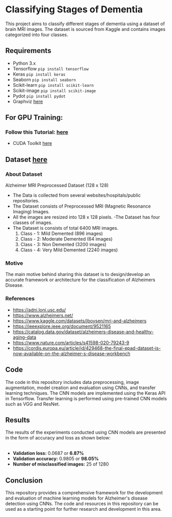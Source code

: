 # Classifying Stages of Dementia

This project aims to classify different stages of dementia using a dataset of brain MRI images. The dataset is sourced from Kaggle and contains images categorized into four classes.
## Requirements
- Python 3.x 
- Tensorflow   ```pip install tensorflow```
- Keras        ```pip install keras```
- Seaborn      ```pip install seaborn```
- Scikit-learn ```pip install scikit-learn```
- Scikit-image ```pip install scikit-image```
- Pydot        ```pip install pydot```
- Graphviz     [here](https://graphviz.gitlab.io/download/)

## For GPU Training:
### Follow this Tutorial: [here](https://youtu.be/hHWkvEcDBO0)
- CUDA Toolkit [here](https://developer.nvidia.com/cuda-downloads?target_os=Windows&target_arch=x86_64&target_version=10&target_type=exe_local)


## Dataset [here](https://www.kaggle.com/datasets/tourist55/alzheimers-dataset-4-class-of-images)
### About Dataset
Alzheimer MRI Preprocessed Dataset (128 x 128)

- The Data is collected from several websites/hospitals/public repositories.
- The Dataset consists of Preprocessed MRI (Magnetic Resonance Imaging) Images.
- All the images are resized into 128 x 128 pixels.
-The Dataset has four classes of images.
- The Dataset is consists of total 6400 MRI images.
  1. Class - 1: Mild Demented (896 images)
  2. Class - 2: Moderate Demented (64 images)
  3. Class - 3: Non Demented (3200 images)
  4. Class - 4: Very Mild Demented (2240 images)
### Motive
The main motive behind sharing this dataset is to design/develop an accurate framework or architecture for the classification of Alzheimers Disease.

### References

- https://adni.loni.usc.edu/
- https://www.alzheimers.net/
- https://www.kaggle.com/datasets/jboysen/mri-and-alzheimers
- https://ieeexplore.ieee.org/document/9521165
- https://catalog.data.gov/dataset/alzheimers-disease-and-healthy-aging-data
- https://www.nature.com/articles/s41598-020-79243-9
- https://cordis.europa.eu/article/id/429468-the-final-epad-dataset-is-now-available-on-the-alzheimer-s-disease-workbench


## Code
The code in this repository includes data preprocessing, image augmentation, model creation and evaluation using CNNs, and transfer learning techniques. The CNN models are implemented using the Keras API in Tensorflow. Transfer learning is performed using pre-trained CNN models such as VGG and ResNet.

## Results
The results of the experiments conducted using CNN models are presented in the form of accuracy and loss as shown below:<br></br>
- **Validation loss:** 0.0687 or **6.87%**
- **Validation accuracy:** 0.9805 or **98.05%**
- **Number of misclassified images:** 25 of 1280
## Conclusion
This repository provides a comprehensive framework for the development and evaluation of machine learning models for Alzheimer's disease detection using CNNs. The code and resources in this repository can be used as a starting point for further research and development in this area.

